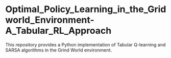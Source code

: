 # Optimal_Policy_Learning_in_the_Gridworld_Environment-A_Tabular_RL_Approach
 This repository provides a Python implementation of Tabular Q-learning and SARSA algorithms in the Grind World environment.
